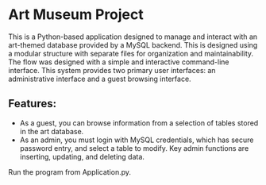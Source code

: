 # Art Museum Project
This is a Python-based application designed to manage and interact with an art-themed database provided by a MySQL backend. This is designed using a modular structure with separate files for organization and maintainability. The flow was designed with a simple and interactive command-line interface. This system provides two primary user interfaces: an administrative interface and a guest browsing interface.

## Features:
- As a guest, you can browse information from a selection of tables stored in the art database.
- As an admin, you must login with MySQL credentials, which has secure password entry, and select a table to modify. Key admin functions are inserting, updating, and deleting data.  

Run the program from Application.py.